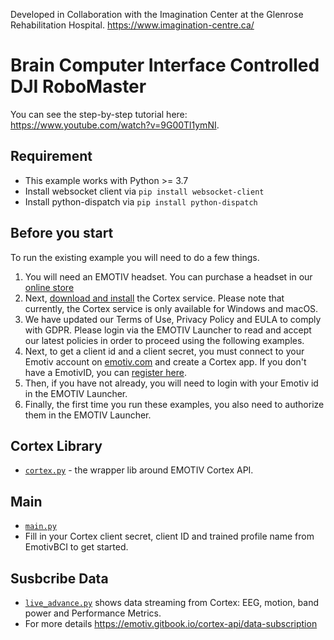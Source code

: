 Developed in Collaboration with the Imagination Center at the Glenrose Rehabilitation Hospital. https://www.imagination-centre.ca/

# Brain Computer Interface Controlled DJI RoboMaster

You can see the step-by-step tutorial here: https://www.youtube.com/watch?v=9G00Tl1ymNI.

## Requirement
- This example works with Python >= 3.7
- Install websocket client via  `pip install websocket-client`
- Install python-dispatch via `pip install python-dispatch`

## Before you start

To run the existing example you will need to do a few things.

1. You will need an EMOTIV headset.  You can purchase a headset in our [online
   store](https://www.emotiv.com/)
2. Next, [download and install](https://www.emotiv.com/developer/) the Cortex
   service.  Please note that currently, the Cortex service is only available
   for Windows and macOS.
3. We have updated our Terms of Use, Privacy Policy and EULA to comply with
   GDPR. Please login via the EMOTIV Launcher to read and accept our latest policies
   in order to proceed using the following examples.
4. Next, to get a client id and a client secret, you must connect to your
   Emotiv account on
   [emotiv.com](https://www.emotiv.com/my-account/cortex-apps/) and create a
   Cortex app. If you don't have a EmotivID, you can [register
   here](https://id.emotivcloud.com/eoidc/account/registration/).
5. Then, if you have not already, you will need to login with your Emotiv id in
   the EMOTIV Launcher.
6. Finally, the first time you run these examples, you also need to authorize
   them in the EMOTIV Launcher.

## Cortex Library
- [`cortex.py`](./cortex.py) - the wrapper lib around EMOTIV Cortex API.

## Main
- [`main.py`](./main.py)
- Fill in your Cortex client secret, client ID and trained profile name from EmotivBCI to get started.

## Susbcribe Data
- [`live_advance.py`](./live_advance.py) shows data streaming from Cortex: EEG, motion, band power and Performance Metrics.
- For more details https://emotiv.gitbook.io/cortex-api/data-subscription


